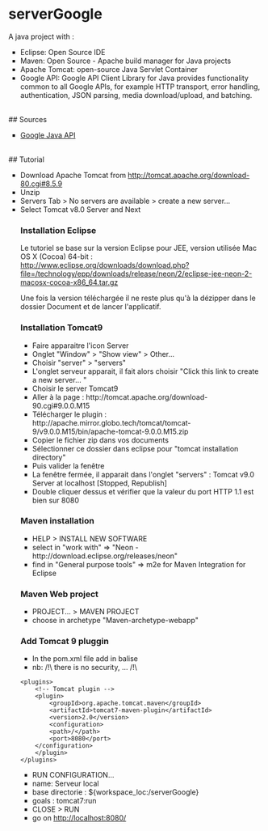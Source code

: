 # serverGoogle
<p>A java project with :</p>
<UL TYPE="square">
<LI> Eclipse: Open Source IDE
<LI> Maven: Open Source - Apache build manager for Java projects 
<LI> Apache Tomcat: open-source Java Servlet Container
<LI> Google API: Google API Client Library for Java provides functionality common to all Google APIs, for example HTTP transport, error handling, authentication, JSON parsing, media download/upload, and batching.
</UL>
<BR>
## Sources
<UL TYPE="square">
<LI> <a href="https://developers.google.com/api-client-library/java/">Google Java API</a>
</UL>
<BR>
## Tutorial
<UL TYPE="square">
<LI> Download Apache Tomcat from <a href="http://tomcat.apache.org/download-80.cgi#8.5.9"> http://tomcat.apache.org/download-80.cgi#8.5.9</a>
<LI> Unzip
<LI> Servers Tab > No servers are available > create a new server...
<LI> Select Tomcat v8.0 Server and Next


### Installation Eclipse

Le tutoriel se base sur la version Eclipse pour JEE, version utilisée Mac OS X (Cocoa) 64-bit :
http://www.eclipse.org/downloads/download.php?file=/technology/epp/downloads/release/neon/2/eclipse-jee-neon-2-macosx-cocoa-x86_64.tar.gz

Une fois la version téléchargée il ne reste plus qu'à la dézipper dans le dossier Document et de lancer l'applicatif.


### Installation Tomcat9
<UL TYPE="square">
<LI> Faire apparaitre l'icon Server
<LI> Onglet "Window" > "Show view" > Other...
<LI> Choisir "server" > "servers"
<LI> L'onglet serveur apparait, il fait alors choisir "Click this link to create a new server... "
<LI> Choisir le server Tomcat9
<LI> Aller à la page : http://tomcat.apache.org/download-90.cgi#9.0.0.M15
<LI> Télécharger le plugin :  http://apache.mirror.globo.tech/tomcat/tomcat-9/v9.0.0.M15/bin/apache-tomcat-9.0.0.M15.zip
<LI> Copier le fichier zip dans vos documents
<LI> Sélectionner ce dossier dans eclipse pour "tomcat installation directory"
<LI> Puis valider la fenêtre
<LI> La fenêtre fermée, il apparait dans l'onglet "servers" : Tomcat v9.0 Server at localhost [Stopped, Republish]
<LI> Double cliquer dessus et vérifier que la valeur du port HTTP 1.1 est bien sur 8080
</UL>

### Maven installation
<UL TYPE="square">
<LI> HELP > INSTALL NEW SOFTWARE 
<LI> select in "work with" => "Neon - http://download.eclipse.org/releases/neon"
<LI> find in "General purpose tools" => m2e    for Maven Integration for Eclipse
</UL>

### Maven Web project
<UL TYPE="square">
<LI> PROJECT... > MAVEN PROJECT 
<LI> choose in archetype "Maven-archetype-webapp"
</UL>

### Add Tomcat 9 pluggin
<UL TYPE="square">
<LI> In the pom.xml file add in <build> balise
<LI> nb: /!\ there is no security, ... /!\
</UL>



	<plugins>
		<!-- Tomcat plugin -->
		<plugin>
			<groupId>org.apache.tomcat.maven</groupId>
			<artifactId>tomcat7-maven-plugin</artifactId>
			<version>2.0</version>
			<configuration>
			<path>/</path>
			<port>8080</port>
		</configuration>
		</plugin>
	</plugins>



<UL TYPE="square">
<LI> RUN CONFIGURATION...
<LI> name: Serveur local
<LI> base directorie : ${workspace_loc:/serverGoogle}
<LI> goals : tomcat7:run
<LI> CLOSE > RUN
<LI> go on <a href="http://localhost:8080/">http://localhost:8080/</a>
</UL>




